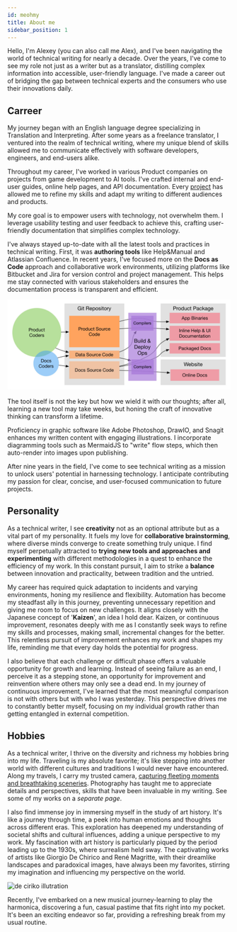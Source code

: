 ```yaml
---
id: meohmy
title: About me
sidebar_position: 1
---
```


Hello, I'm Alexey (you can also call me Alex), and I've been navigating the world of technical writing for nearly a decade. Over the years, I've come to see my role not just as a writer but as a translator, distilling complex information into accessible, user-friendly language. I've made a career out of bridging the gap between technical experts and the consumers who use their innovations daily.

## Carreer

My journey began with an English language degree specializing in Translation and Interpreting. After some years as a freelance translator, I ventured into the realm of technical writing, where my unique blend of skills allowed me to communicate effectively with software developers, engineers, and end-users alike.

Throughout my career, I've worked in various Product companies on projects from game development to AI tools. I've crafted internal and end-user guides, online help pages, and API documentation. Every [project](../cv/work-xp.md) has allowed me to refine my skills and adapt my writing to different audiences and products.

My core goal is to empower users with technology, not overwhelm them. I leverage usability testing and user feedback to achieve this, crafting user-friendly documentation that simplifies complex technology.

I've always stayed up-to-date with all the latest tools and practices in technical writing. First, it was **authoring tools** like Help&Manual and Atlassian Confluence. In recent years, I've focused more on the **Docs as Code** approach and collaborative work environments, utilizing platforms like Bitbucket and Jira for version control and project management. This helps me stay connected with various stakeholders and ensures the documentation process is transparent and efficient.

![](/img/pipeline.png)

The tool itself is not the key but how we wield it with our thoughts; after all, learning a new tool may take weeks, but honing the craft of innovative thinking can transform a lifetime.

Proficiency in graphic software like Adobe Photoshop, DrawIO, and Snagit enhances my written content with engaging illustrations. I incorporate diagramming tools such as MermaidJS to "write" flow steps, which then auto-render into images upon publishing.

<!-- [example](tbd) -->

After nine years in the field, I've come to see technical writing as a mission to unlock users' potential in harnessing technology. I anticipate contributing my passion for clear, concise, and user-focused communication to future projects.

## Personality

As a technical writer, I see **creativity** not as an optional attribute but as a vital part of my personality. It fuels my love for **collaborative brainstorming**, where diverse minds converge to create something truly unique. I find myself perpetually attracted to **trying new tools and approaches and experimenting** with different methodologies in a quest to enhance the efficiency of my work. In this constant pursuit, I aim to strike a **balance** between innovation and practicality, between tradition and the untried.

My career has required quick adaptation to incidents and varying environments, honing my resilience and flexibility. Automation has become my steadfast ally in this journey, preventing unnecessary repetition and giving me room to focus on new challenges. It aligns closely with the Japanese concept of '**Kaizen**', an idea I hold dear. Kaizen, or continuous improvement, resonates deeply with me as I constantly seek ways to refine my skills and processes, making small, incremental changes for the better. This relentless pursuit of improvement enhances my work and shapes my life, reminding me that every day holds the potential for progress.

I also believe that each challenge or difficult phase offers a valuable opportunity for growth and learning. Instead of seeing failure as an end, I perceive it as a stepping stone, an opportunity for improvement and reinvention where others may only see a dead end. In my journey of continuous improvement, I've learned that the most meaningful comparison is not with others but with who I was yesterday. This perspective drives me to constantly better myself, focusing on my individual growth rather than getting entangled in external competition.

## Hobbies

As a technical writer, I thrive on the diversity and richness my hobbies bring into my life. Traveling is my absolute favorite; it's like stepping into another world with different cultures and traditions I would never have encountered. Along my travels, I carry my trusted camera, [capturing fleeting moments and breathtaking sceneries](photo.mdx). Photography has taught me to appreciate details and perspectives, skills that have been invaluable in my writing. See some of my works on a *separate page*.

I also find immense joy in immersing myself in the study of art history. It's like a journey through time, a peek into human emotions and thoughts across different eras. This exploration has deepened my understanding of societal shifts and cultural influences, adding a unique perspective to my work. My fascination with art history is particularly piqued by the period leading up to the 1930s, where surrealism held sway. The captivating works of artists like Giorgio De Chirico and René Magritte, with their dreamlike landscapes and paradoxical images, have always been my favorites, stirring my imagination and influencing my perspective on the world.

![de ciriko illutration](/img/photos/IMG_20191230_164005-01.jpg)

Recently, I've embarked on a new musical journey-learning to play the harmonica, discovering a fun, casual pastime that fits right into my pocket. It's been an exciting endeavor so far, providing a refreshing break from my usual routine.
<!--
## FAQ -->

